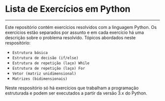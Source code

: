 # Lista de Exercícios em Python
---

Este repositório contém  exercícios resolvidos com a linguagem Python. Os exercícios estão separados por assunto e em cada exercício há uma descrição sobre o problema resolvido. Tópicos abordados neste respositório:

- `Estrutura básica`
- `Estrutura de decisão (if/else)`
- `Estrutura de repetição (laço) While`
- `Estrutura de repetição (laço) For`
- `Vetor (matriz unidimensional)`
- `Matrizes (bidimensionais)`

Neste respositório só há exercícios que trabalham a programação estruturada e podem ser executados a partir da versão 3.x do Python.



